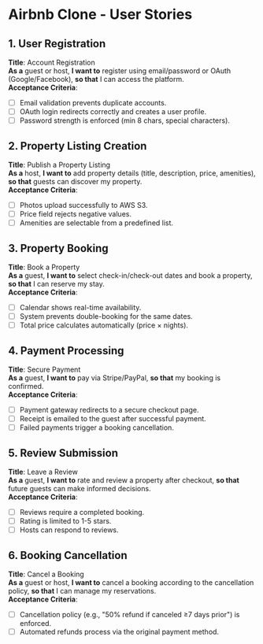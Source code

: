 # Airbnb Clone - User Stories

## 1. User Registration
**Title**: Account Registration  
**As a** guest or host, **I want to** register using email/password or OAuth (Google/Facebook), **so that** I can access the platform.  
**Acceptance Criteria**:  
- [ ] Email validation prevents duplicate accounts.  
- [ ] OAuth login redirects correctly and creates a user profile.  
- [ ] Password strength is enforced (min 8 chars, special characters).  

## 2. Property Listing Creation  
**Title**: Publish a Property Listing  
**As a** host, **I want to** add property details (title, description, price, amenities), **so that** guests can discover my property.  
**Acceptance Criteria**:  
- [ ] Photos upload successfully to AWS S3.  
- [ ] Price field rejects negative values.  
- [ ] Amenities are selectable from a predefined list.  

## 3. Property Booking  
**Title**: Book a Property  
**As a** guest, **I want to** select check-in/check-out dates and book a property, **so that** I can reserve my stay.  
**Acceptance Criteria**:  
- [ ] Calendar shows real-time availability.  
- [ ] System prevents double-booking for the same dates.  
- [ ] Total price calculates automatically (price × nights).  

## 4. Payment Processing  
**Title**: Secure Payment  
**As a** guest, **I want to** pay via Stripe/PayPal, **so that** my booking is confirmed.  
**Acceptance Criteria**:  
- [ ] Payment gateway redirects to a secure checkout page.  
- [ ] Receipt is emailed to the guest after successful payment.  
- [ ] Failed payments trigger a booking cancellation.  

## 5. Review Submission  
**Title**: Leave a Review  
**As a** guest, **I want to** rate and review a property after checkout, **so that** future guests can make informed decisions.  
**Acceptance Criteria**:  
- [ ] Reviews require a completed booking.  
- [ ] Rating is limited to 1-5 stars.  
- [ ] Hosts can respond to reviews.  

## 6. Booking Cancellation  
**Title**: Cancel a Booking  
**As a** guest or host, **I want to** cancel a booking according to the cancellation policy, **so that** I can manage my reservations.  
**Acceptance Criteria**:  
- [ ] Cancellation policy (e.g., "50% refund if canceled ≥7 days prior") is enforced.  
- [ ] Automated refunds process via the original payment method.  